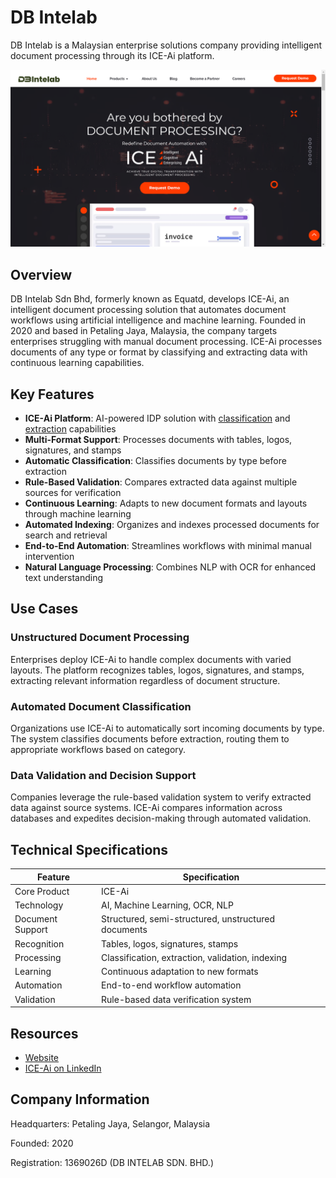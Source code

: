 # DB Intelab

DB Intelab is a Malaysian enterprise solutions company providing intelligent document processing through its ICE-Ai platform.

![DB Intelab](assets\db-intelab.png)


## Overview

DB Intelab Sdn Bhd, formerly known as Equatd, develops ICE-Ai, an intelligent document processing solution that automates document workflows using artificial intelligence and machine learning. Founded in 2020 and based in Petaling Jaya, Malaysia, the company targets enterprises struggling with manual document processing. ICE-Ai processes documents of any type or format by classifying and extracting data with continuous learning capabilities.

## Key Features

- **ICE-Ai Platform**: AI-powered IDP solution with [classification](../../capabilities/classification/index.md) and [extraction](../../capabilities/extraction/index.md) capabilities
- **Multi-Format Support**: Processes documents with tables, logos, signatures, and stamps
- **Automatic Classification**: Classifies documents by type before extraction
- **Rule-Based Validation**: Compares extracted data against multiple sources for verification
- **Continuous Learning**: Adapts to new document formats and layouts through machine learning
- **Automated Indexing**: Organizes and indexes processed documents for search and retrieval
- **End-to-End Automation**: Streamlines workflows with minimal manual intervention
- **Natural Language Processing**: Combines NLP with OCR for enhanced text understanding

## Use Cases

### Unstructured Document Processing
Enterprises deploy ICE-Ai to handle complex documents with varied layouts. The platform recognizes tables, logos, signatures, and stamps, extracting relevant information regardless of document structure.

### Automated Document Classification
Organizations use ICE-Ai to automatically sort incoming documents by type. The system classifies documents before extraction, routing them to appropriate workflows based on category.

### Data Validation and Decision Support
Companies leverage the rule-based validation system to verify extracted data against source systems. ICE-Ai compares information across databases and expedites decision-making through automated validation.

## Technical Specifications

| Feature | Specification |
|---------|---------------|
| Core Product | ICE-Ai |
| Technology | AI, Machine Learning, OCR, NLP |
| Document Support | Structured, semi-structured, unstructured documents |
| Recognition | Tables, logos, signatures, stamps |
| Processing | Classification, extraction, validation, indexing |
| Learning | Continuous adaptation to new formats |
| Automation | End-to-end workflow automation |
| Validation | Rule-based data verification system |

## Resources

- [Website](https://www.dbintelab.com)
- [ICE-Ai on LinkedIn](https://www.linkedin.com/products/equatd-iceai-intelligent-document-processing/)

## Company Information

Headquarters: Petaling Jaya, Selangor, Malaysia

Founded: 2020

Registration: 1369026D (DB INTELAB SDN. BHD.) 